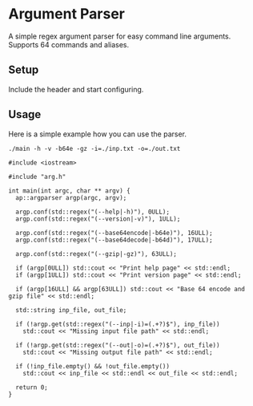 # Argument Parser
A simple regex argument parser for easy command line arguments. Supports 64 commands and aliases.

## Setup
Include the header and start configuring.

## Usage
Here is a simple example how you can use the parser.

```
./main -h -v -b64e -gz -i=./inp.txt -o=./out.txt
```

```
#include <iostream>

#include "arg.h"

int main(int argc, char ** argv) {
  ap::argparser argp(argc, argv);

  argp.conf(std::regex("(--help|-h)"), 0ULL);
  argp.conf(std::regex("(--version|-v)"), 1ULL);

  argp.conf(std::regex("(--base64encode|-b64e)"), 16ULL);
  argp.conf(std::regex("(--base64decode|-b64d)"), 17ULL);

  argp.conf(std::regex("(--gzip|-gz)"), 63ULL);

  if (argp[0ULL]) std::cout << "Print help page" << std::endl;
  if (argp[1ULL]) std::cout << "Print version page" << std::endl;

  if (argp[16ULL] && argp[63ULL]) std::cout << "Base 64 encode and gzip file" << std::endl;

  std::string inp_file, out_file;

  if (!argp.get(std::regex("(--inp|-i)=(.+?)$"), inp_file))
    std::cout << "Missing input file path" << std::endl;

  if (!argp.get(std::regex("(--out|-o)=(.+?)$"), out_file))
    std::cout << "Missing output file path" << std::endl;

  if (!inp_file.empty() && !out_file.empty())
    std::cout << inp_file << std::endl << out_file << std::endl;

  return 0;
}
```
